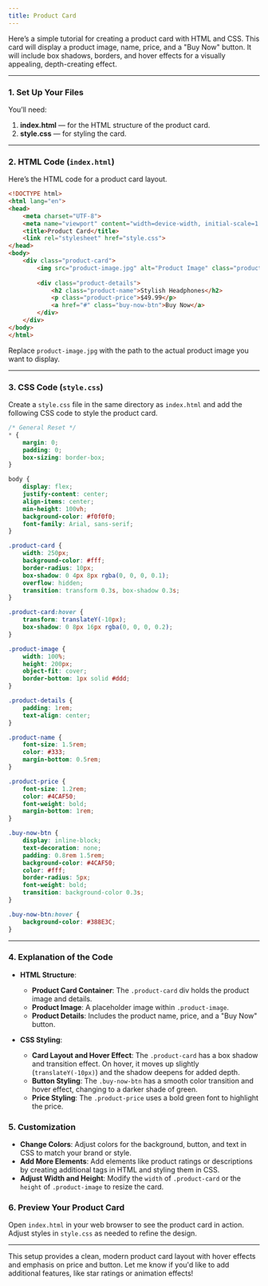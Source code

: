 ```yaml
---
title: Product Card
---
```


Here’s a simple tutorial for creating a product card with HTML and CSS. This card will display a product image, name, price, and a "Buy Now" button. It will include box shadows, borders, and hover effects for a visually appealing, depth-creating effect.

---

### 1. **Set Up Your Files**

You’ll need:
1. **index.html** — for the HTML structure of the product card.
2. **style.css** — for styling the card.

---

### 2. **HTML Code (`index.html`)**

Here’s the HTML code for a product card layout.

```html
<!DOCTYPE html>
<html lang="en">
<head>
    <meta charset="UTF-8">
    <meta name="viewport" content="width=device-width, initial-scale=1.0">
    <title>Product Card</title>
    <link rel="stylesheet" href="style.css">
</head>
<body>
    <div class="product-card">
        <img src="product-image.jpg" alt="Product Image" class="product-image">
        
        <div class="product-details">
            <h2 class="product-name">Stylish Headphones</h2>
            <p class="product-price">$49.99</p>
            <a href="#" class="buy-now-btn">Buy Now</a>
        </div>
    </div>
</body>
</html>
```

Replace `product-image.jpg` with the path to the actual product image you want to display.

---

### 3. **CSS Code (`style.css`)**

Create a `style.css` file in the same directory as `index.html` and add the following CSS code to style the product card.

```css
/* General Reset */
* {
    margin: 0;
    padding: 0;
    box-sizing: border-box;
}

body {
    display: flex;
    justify-content: center;
    align-items: center;
    min-height: 100vh;
    background-color: #f0f0f0;
    font-family: Arial, sans-serif;
}

.product-card {
    width: 250px;
    background-color: #fff;
    border-radius: 10px;
    box-shadow: 0 4px 8px rgba(0, 0, 0, 0.1);
    overflow: hidden;
    transition: transform 0.3s, box-shadow 0.3s;
}

.product-card:hover {
    transform: translateY(-10px);
    box-shadow: 0 8px 16px rgba(0, 0, 0, 0.2);
}

.product-image {
    width: 100%;
    height: 200px;
    object-fit: cover;
    border-bottom: 1px solid #ddd;
}

.product-details {
    padding: 1rem;
    text-align: center;
}

.product-name {
    font-size: 1.5rem;
    color: #333;
    margin-bottom: 0.5rem;
}

.product-price {
    font-size: 1.2rem;
    color: #4CAF50;
    font-weight: bold;
    margin-bottom: 1rem;
}

.buy-now-btn {
    display: inline-block;
    text-decoration: none;
    padding: 0.8rem 1.5rem;
    background-color: #4CAF50;
    color: #fff;
    border-radius: 5px;
    font-weight: bold;
    transition: background-color 0.3s;
}

.buy-now-btn:hover {
    background-color: #388E3C;
}
```

---

### 4. **Explanation of the Code**

- **HTML Structure**:
  - **Product Card Container**: The `.product-card` div holds the product image and details.
  - **Product Image**: A placeholder image within `.product-image`.
  - **Product Details**: Includes the product name, price, and a "Buy Now" button.

- **CSS Styling**:
  - **Card Layout and Hover Effect**: The `.product-card` has a box shadow and transition effect. On hover, it moves up slightly (`translateY(-10px)`) and the shadow deepens for added depth.
  - **Button Styling**: The `.buy-now-btn` has a smooth color transition and hover effect, changing to a darker shade of green.
  - **Price Styling**: The `.product-price` uses a bold green font to highlight the price.

### 5. **Customization**

- **Change Colors**: Adjust colors for the background, button, and text in CSS to match your brand or style.
- **Add More Elements**: Add elements like product ratings or descriptions by creating additional tags in HTML and styling them in CSS.
- **Adjust Width and Height**: Modify the `width` of `.product-card` or the `height` of `.product-image` to resize the card.

### 6. **Preview Your Product Card**

Open `index.html` in your web browser to see the product card in action. Adjust styles in `style.css` as needed to refine the design.

---

This setup provides a clean, modern product card layout with hover effects and emphasis on price and button. Let me know if you'd like to add additional features, like star ratings or animation effects!